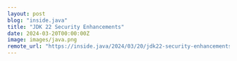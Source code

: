 ```yaml
---
layout: post
blog: "inside.java"
title: "JDK 22 Security Enhancements"
date: 2024-03-20T00:00:00Z
image: images/java.png
remote_url: "https://inside.java/2024/03/20/jdk22-security-enhancements/"
---
```

